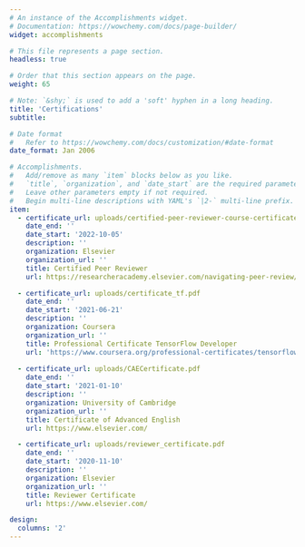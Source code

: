 ```yaml
---
# An instance of the Accomplishments widget.
# Documentation: https://wowchemy.com/docs/page-builder/
widget: accomplishments

# This file represents a page section.
headless: true

# Order that this section appears on the page.
weight: 65

# Note: `&shy;` is used to add a 'soft' hyphen in a long heading.
title: 'Certifications'
subtitle:

# Date format
#   Refer to https://wowchemy.com/docs/customization/#date-format
date_format: Jan 2006

# Accomplishments.
#   Add/remove as many `item` blocks below as you like.
#   `title`, `organization`, and `date_start` are the required parameters.
#   Leave other parameters empty if not required.
#   Begin multi-line descriptions with YAML's `|2-` multi-line prefix.
item:
  - certificate_url: uploads/certified-peer-reviewer-course-certificate.pdf
    date_end: ''
    date_start: '2022-10-05'
    description: ''
    organization: Elsevier
    organization_url: ''
    title: Certified Peer Reviewer
    url: https://researcheracademy.elsevier.com/navigating-peer-review/certified-peer-reviewer-course

  - certificate_url: uploads/certificate_tf.pdf
    date_end: ''
    date_start: '2021-06-21'
    description: ''
    organization: Coursera
    organization_url: ''
    title: Professional Certificate TensorFlow Developer
    url: 'https://www.coursera.org/professional-certificates/tensorflow-in-practice'
  
  - certificate_url: uploads/CAECertificate.pdf
    date_end: ''
    date_start: '2021-01-10'
    description: ''
    organization: University of Cambridge
    organization_url: ''
    title: Certificate of Advanced English
    url: https://www.elsevier.com/

  - certificate_url: uploads/reviewer_certificate.pdf
    date_end: ''
    date_start: '2020-11-10'
    description: ''
    organization: Elsevier
    organization_url: ''
    title: Reviewer Certificate 
    url: https://www.elsevier.com/

design:
  columns: '2'
---
```

